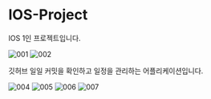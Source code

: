 # IOS-Project
IOS 1인 프로젝트입니다.

![001](https://github.com/Ga-Long/IOS-Project/assets/100428958/57de8b75-4cc1-4371-958c-23800659bb24)
![002](https://github.com/Ga-Long/IOS-Project/assets/100428958/870b4037-6569-4263-89d8-2b22a497baf3)

깃허브 일일 커밋을 확인하고 일정을 관리하는 어플리케이션입니다. 


![004](https://github.com/Ga-Long/IOS-Project/assets/100428958/69ae8d95-8f7d-4ce4-9072-88d895d2983c)
![005](https://github.com/Ga-Long/IOS-Project/assets/100428958/64b6ba41-e8fb-4c95-9b22-c0e0c88829bc)
![006](https://github.com/Ga-Long/IOS-Project/assets/100428958/cc5eca9f-f79f-4e02-91f5-7c95158eb46a)
![007](https://github.com/Ga-Long/IOS-Project/assets/100428958/dd758ab9-ee82-4588-92c8-ea2f499fd8b2)
